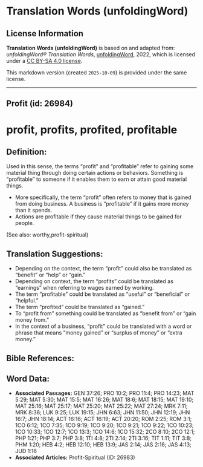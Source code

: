 # Translation Words (unfoldingWord)

## License Information

**Translation Words (unfoldingWord)** is based on and adapted from: _unfoldingWord® Translation Words_, [unfoldingWord](https://unfoldingword.org/utw), 2022, which is licensed under a [CC BY-SA 4.0 license](https://creativecommons.org/licenses/by-sa/4.0/legalcode.en).

This markdown version (created `2025-10-09`) is provided under the same license.



--------------------------------

## Profit (id: 26984)

profit, profits, profited, profitable
=====================================

Definition:
-----------

Used in this sense, the terms “profit” and “profitable” refer to gaining some material thing through doing certain actions or behaviors. Something is “profitable” to someone if it enables them to earn or attain good material things.

* More specifically, the term “profit” often refers to money that is gained from doing business. A business is “profitable” if it gains more money than it spends.
* Actions are profitable if they cause material things to be gained for people.

(See also: worthy,profit\-spiritual)

Translation Suggestions:
------------------------

* Depending on the context, the term “profit” could also be translated as “benefit” or “help” or “gain.”
* Depending on context, the term “profits” could be translated as “earnings” when referring to wages earned by working.
* The term “profitable” could be translated as “useful” or “beneficial” or “helpful.”
* The term “profited” could be translated as “gained.”
* To “profit from” something could be translated as “benefit from” or “gain money from.”
* In the context of a business, “profit” could be translated with a word or phrase that means “money gained” or “surplus of money” or “extra money.”

Bible References:
-----------------

Word Data:
----------

* **Associated Passages:** GEN 37:26; PRO 10:2; PRO 11:4; PRO 14:23; MAT 5:29; MAT 5:30; MAT 15:5; MAT 16:26; MAT 18:6; MAT 18:15; MAT 19:10; MAT 25:16; MAT 25:17; MAT 25:20; MAT 25:22; MAT 27:24; MRK 7:11; MRK 8:36; LUK 9:25; LUK 19:15; JHN 6:63; JHN 11:50; JHN 12:19; JHN 16:7; JHN 18:14; ACT 16:16; ACT 16:19; ACT 20:20; ROM 2:25; ROM 3:1; 1CO 6:12; 1CO 7:35; 1CO 9:19; 1CO 9:20; 1CO 9:21; 1CO 9:22; 1CO 10:23; 1CO 10:33; 1CO 12:7; 1CO 13:3; 1CO 14:6; 1CO 15:32; 2CO 8:10; 2CO 12:1; PHP 1:21; PHP 3:7; PHP 3:8; 1TI 4:8; 2TI 2:14; 2TI 3:16; TIT 1:11; TIT 3:8; PHM 1:20; HEB 4:2; HEB 12:10; HEB 13:9; JAS 2:14; JAS 2:16; JAS 4:13; JUD 1:16
* **Associated Articles:** Profit-Spiritual (ID: 26983)

